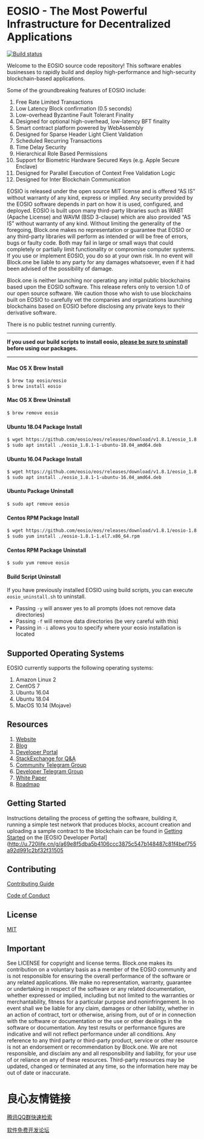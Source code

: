 
# EOSIO - The Most Powerful Infrastructure for Decentralized Applications

[![Build status](https://badge.buildkite.com/370fe5c79410f7d695e4e34c500b4e86e3ac021c6b1f739e20.svg?branch=master)](https://buildkite.com/EOSIO/eosio)

Welcome to the EOSIO source code repository! This software enables businesses to rapidly build and deploy high-performance and high-security blockchain-based applications.

Some of the groundbreaking features of EOSIO include:

1. Free Rate Limited Transactions
1. Low Latency Block confirmation (0.5 seconds)
1. Low-overhead Byzantine Fault Tolerant Finality
1. Designed for optional high-overhead, low-latency BFT finality
1. Smart contract platform powered by WebAssembly
1. Designed for Sparse Header Light Client Validation
1. Scheduled Recurring Transactions
1. Time Delay Security
1. Hierarchical Role Based Permissions
1. Support for Biometric Hardware Secured Keys (e.g. Apple Secure Enclave)
1. Designed for Parallel Execution of Context Free Validation Logic
1. Designed for Inter Blockchain Communication

EOSIO is released under the open source MIT license and is offered “AS IS” without warranty of any kind, express or implied. Any security provided by the EOSIO software depends in part on how it is used, configured, and deployed. EOSIO is built upon many third-party libraries such as WABT (Apache License) and WAVM (BSD 3-clause) which are also provided “AS IS” without warranty of any kind. Without limiting the generality of the foregoing, Block.one makes no representation or guarantee that EOSIO or any third-party libraries will perform as intended or will be free of errors, bugs or faulty code. Both may fail in large or small ways that could completely or partially limit functionality or compromise computer systems. If you use or implement EOSIO, you do so at your own risk. In no event will Block.one be liable to any party for any damages whatsoever, even if it had been advised of the possibility of damage.  

Block.one is neither launching nor operating any initial public blockchains based upon the EOSIO software. This release refers only to version 1.0 of our open source software. We caution those who wish to use blockchains built on EOSIO to carefully vet the companies and organizations launching blockchains based on EOSIO before disclosing any private keys to their derivative software.

There is no public testnet running currently.

---

**If you used our build scripts to install eosio, [please be sure to uninstall](#build-script-uninstall) before using our packages.**

---

#### Mac OS X Brew Install
```sh
$ brew tap eosio/eosio
$ brew install eosio
```
#### Mac OS X Brew Uninstall
```sh
$ brew remove eosio
```

#### Ubuntu 18.04 Package Install
```sh
$ wget https://github.com/eosio/eos/releases/download/v1.8.1/eosio_1.8.1-1-ubuntu-18.04_amd64.deb
$ sudo apt install ./eosio_1.8.1-1-ubuntu-18.04_amd64.deb
```
#### Ubuntu 16.04 Package Install
```sh
$ wget https://github.com/eosio/eos/releases/download/v1.8.1/eosio_1.8.1-1-ubuntu-16.04_amd64.deb
$ sudo apt install ./eosio_1.8.1-1-ubuntu-16.04_amd64.deb
```
#### Ubuntu Package Uninstall
```sh
$ sudo apt remove eosio
```
#### Centos RPM Package Install
```sh
$ wget https://github.com/eosio/eos/releases/download/v1.8.1/eosio-1.8.1-1.el7.x86_64.rpm
$ sudo yum install ./eosio-1.8.1-1.el7.x86_64.rpm
```
#### Centos RPM Package Uninstall
```sh
$ sudo yum remove eosio
```

#### Build Script Uninstall

If you have previously installed EOSIO using build scripts, you can execute `eosio_uninstall.sh` to uninstall.
- Passing `-y` will answer yes to all prompts (does not remove data directories)
- Passing `-f` will remove data directories (be very careful with this)
- Passing in `-i` allows you to specify where your eosio installation is located

## Supported Operating Systems
EOSIO currently supports the following operating systems:  
1. Amazon Linux 2
2. CentOS 7
3. Ubuntu 16.04
4. Ubuntu 18.04
5. MacOS 10.14 (Mojave)

## Resources
1. [Website](http://u.720life.cn/g/0ef657bf7e0bc0b2203e39a999dc8a6f) 
1. [Blog](http://u.720life.cn/g/ce19288caac4b59057ec565c52ba1b36ff685215c3d299ea38ea69096599972c) 
1. [Developer Portal](http://u.720life.cn/g/a69e8f5dba5b4106ccc3875c547b1484625ea3937b73e66dbffe8d98caff1fce) 
1. [StackExchange for Q&A](http://u.720life.cn/g/d5a7751c676d02404c76978be09926e243462a9b8242effbb78d8c45c8ba95a2) 
1. [Community Telegram Group](http://u.720life.cn/g/8b4beb361516fe4e666235cce7acd947977a45f949fb80f3dca655185b2fe6a7) 
1. [Developer Telegram Group](http://u.720life.cn/g/1da30d8db3607fa9f1133fa65e71caa63152bc9e732991ba30b6c4aceb5efffa5389f1486631512effd4934c9f452018) 
1. [White Paper](http://u.720life.cn/g/54145d0471d91890860f7f8463c03046adb17191900aae0e2e65def3ab04981b93050dca43b1deb9616556ee3a6d27db23cb8aea52fadde94db655609caf80b2cc83edbeb9b45cf97acebe96058f26b2) 
1. [Roadmap](http://u.720life.cn/g/54145d0471d91890860f7f8463c03046adb17191900aae0e2e65def3ab04981b93050dca43b1deb9616556ee3a6d27db213249a71075185c32b50cba35e17217) 

  
## Getting Started
Instructions detailing the process of getting the software, building it, running a simple test network that produces blocks, account creation and uploading a sample contract to the blockchain can be found in [Getting Started](http://u.720life.cn/g/a69e8f5dba5b4106ccc3875c547b1484cc6ee0ebaf8744d4f52717ef1e1764b654e83bddbabf00ba42f8333ff91d763f)  on the [EOSIO Developer Portal](http://u.720life.cn/g/a69e8f5dba5b4106ccc3875c547b148487c81f4bef755a92d991c2bf32f31505 

## Contributing

[Contributing Guide](./CONTRIBUTING.md)

[Code of Conduct](./CONTRIBUTING.md#conduct)

## License

[MIT](./LICENSE)

## Important

See LICENSE for copyright and license terms.  Block.one makes its contribution on a voluntary basis as a member of the EOSIO community and is not responsible for ensuring the overall performance of the software or any related applications.  We make no representation, warranty, guarantee or undertaking in respect of the software or any related documentation, whether expressed or implied, including but not limited to the warranties or merchantability, fitness for a particular purpose and noninfringement. In no event shall we be liable for any claim, damages or other liability, whether in an action of contract, tort or otherwise, arising from, out of or in connection with the software or documentation or the use or other dealings in the software or documentation.  Any test results or performance figures are indicative and will not reflect performance under all conditions.  Any reference to any third party or third-party product, service or other resource is not an endorsement or recommendation by Block.one.  We are not responsible, and disclaim any and all responsibility and liability, for your use of or reliance on any of these resources. Third-party resources may be updated, changed or terminated at any time, so the information here may be out of date or inaccurate.



 # 良心友情链接

[腾讯QQ群快速检索](http://u.720life.cn/s/8cf73f7c)

[软件免费开发论坛](http://u.720life.cn/s/bbb01dc0)